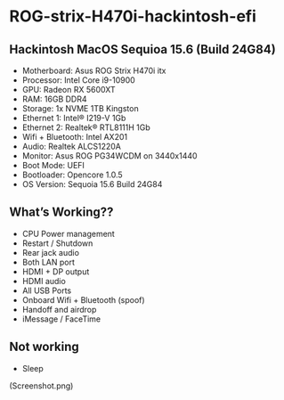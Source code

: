 # ROG-strix-H470i-hackintosh-efi

## Hackintosh MacOS Sequioa 15.6 (Build 24G84)
- Motherboard: Asus ROG Strix H470i itx
- Processor: Intel Core i9-10900
- GPU: Radeon RX 5600XT
- RAM: 16GB DDR4 
- Storage: 1x NVME 1TB Kingston
- Ethernet 1: Intel® I219-V 1Gb 
- Ethernet 2: Realtek® RTL8111H 1Gb
- Wifi + Bluetooth: Intel AX201
- Audio: Realtek ALCS1220A
- Monitor: Asus ROG PG34WCDM on 3440x1440
- Boot Mode: UEFI
- Bootloader: Opencore 1.0.5
- OS Version: Sequoia 15.6 Build 24G84

## What’s Working??
- CPU Power management
- Restart / Shutdown
- Rear jack audio
- Both LAN port
- HDMI + DP output
- HDMI audio
- All USB Ports
- Onboard Wifi + Bluetooth (spoof)
- Handoff and airdrop
- iMessage / FaceTime

## Not working
- Sleep
  
(Screenshot.png)
